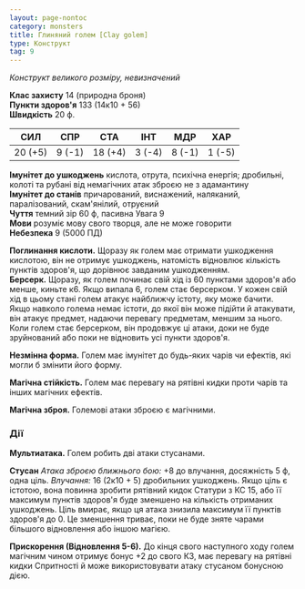 ```yaml
---
layout: page-nontoc
category: monsters
title: Глиняний голем [Clay golem]
type: Конструкт
tag: 9
---
```


_Конструкт великого розміру, невизначений_  

**Клас захисту** 14 (природна броня)    
**Пункти здоров'я** 133 (14к10 + 56)    
**Швидкість** 20 ф.  

| СИЛ     | СПР    | СТА     | ІНТ    | МДР    | ХАР    |
| ------- | ------ | ------- | ------ | ------ | ------ |
| 20 (+5) | 9 (-1) | 18 (+4) | 3 (-4) | 8 (-1) | 1 (-5) |

**Імунітет до ушкоджень** кислота, отрута, психічна енергія; дробильні, колоті та рубані від немагічних атак зброєю не з адамантину    
**Імунітет до станів** причарований, виснажений, наляканий, паралізований, скам'янілий, отруєний    
**Чуття** темний зір 60 ф, пасивна Увага 9    
**Мови** розуміє мову свого творця, але не може говорити    
**Небезпека** 9 (5000 ПД)  

**Поглинання кислоти.** Щоразу як голем має отримати ушкодження кислотою, він не отримує ушкоджень, натомість відновлює кількість пунктів здоров'я, що дорівнює завданим ушкодженням.    
**Берсерк.** Щоразу, як голем починає свій хід із 60 пунктами здоров'я або менше, киньте к6. Якщо випала 6, голем стає берсерком. У кожен свій хід в цьому стані голем атакує найближчу істоту, яку може бачити. Якщо навколо голема немає істоти, до якої він може підійти й атакувати, він атакує предмет, надаючи перевагу предметам, меншим за нього. Коли голем стає берсерком, він продовжує ці атаки, доки не буде зруйнований або поки не відновить усі пункти здоров'я.    

**Незмінна форма.** Голем має імунітет до будь-яких чарів чи ефектів, які могли б змінити його форму.    

**Магічна стійкість.** Голем має перевагу на рятівні кидки проти чарів та інших магічних ефектів.    

**Магічна зброя.** Големові атаки зброєю є магічними.  

### Дії
**Мультиатака.** Голем робить дві атаки стусанами.    

**Стусан** _Атака зброєю ближнього бою:_ +8 до влучання, досяжність 5 ф, одна ціль. _Влучання:_ 16 (2к10 + 5) дробильних ушкоджень. Якщо ціль є істотою, вона повинна зробити рятівний кидок Статури з КС 15, або її максимум пунктів здоров'я буде зменшено на кількість отриманих ушкоджень. Ціль вмирає, якщо ця атака знизила максимум її пунктів здоров'я до 0. Це зменшення триває, поки не буде зняте чарами більшого відновлення або іншою магією.    

**Прискорення (Відновлення 5-6).** До кінця свого наступного ходу голем магічним чином отримує бонус +2 до свого КЗ, має перевагу на рятівні кидки Спритності й може використовувати атаку стусаном бонусною дією.
